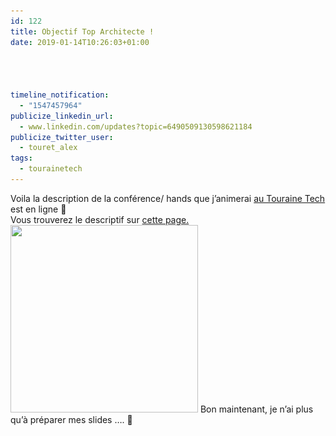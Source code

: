 ```yaml
---
id: 122
title: Objectif Top Architecte !
date: 2019-01-14T10:26:03+01:00




timeline_notification:
  - "1547457964"
publicize_linkedin_url:
  - www.linkedin.com/updates?topic=6490509130598621184
publicize_twitter_user:
  - touret_alex
tags:
  - tourainetech
---
```

Voila la description de la conférence/ hands que j&rsquo;animerai [au Touraine Tech](https://touraine.tech/) est en ligne 🙂  
Vous trouverez le descriptif sur [cette page.](https://touraine.tech/talk/S9ZLyJUENzGxFWPwUEfz)  
<img loading="lazy" class="size-medium wp-image-123 aligncenter" src="/assets/images/2018/12/touraine_tech.png?w=300" alt="" width="300" height="300" srcset="/assets/images/2018/12/touraine_tech.png 400w, /assets/images/2018/12/touraine_tech-300x300.png 300w, /assets/images/2018/12/touraine_tech-150x150.png 150w" sizes="(max-width: 300px) 100vw, 300px" /> Bon maintenant, je n&rsquo;ai plus qu&rsquo;à préparer mes slides &#8230;. 🙂

 